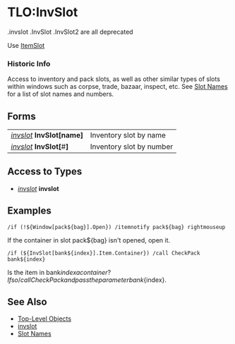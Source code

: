 # TLO:InvSlot

.invslot .InvSlot .InvSlot2 are all deprecated

Use [ItemSlot]()

### Historic Info

Access to inventory and pack slots, as well as other similar types of slots within windows such as corpse, trade, bazaar, inspect, etc. See [Slot Names](../../general-information/slot-names.md) for a list of slot names and numbers.

## Forms

|  |  |
| :--- | :--- |
| [_invslot_](../data-types/datatype-invslot.md) **InvSlot[**name**]** | Inventory slot by name |
| [_invslot_](../data-types/datatype-invslot.md) **InvSlot[**\#**]** | Inventory slot by number |

## Access to Types

* [_invslot_](../data-types/datatype-invslot.md) **invslot**

## Examples

`/if (!${Window[pack${bag}].Open}) /itemnotify pack${bag} rightmouseup`

If the container in slot pack${bag} isn't opened, open it.

`/if (${InvSlot[bank${index}].Item.Container}) /call CheckPack bank${index}`

Is the item in bank${index} a container? If so /call CheckPack and pass the parameter bank${index}.

## See Also

* [Top-Level Objects](./)
* [invslot](../data-types/datatype-invslot.md)
* [Slot Names](../../general-information/slot-names.md)

